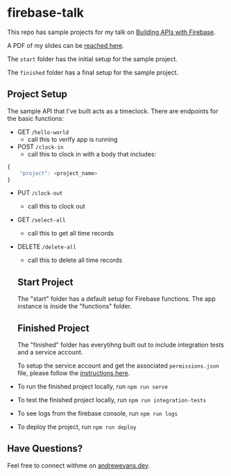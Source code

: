 # firebase-talk

This repo has sample projects for my talk on [Building APIs with Firebase](https://www.meetup.com/RVA-Software-Development-User-Group/events/270471310/?_xtd=gqFypzQxNDQwNjmhcKZpcGhvbmU&from=ref).

A PDF of my slides can be [reached here](slides.pdf).

The `start` folder has the initial setup for the sample project.

The `finished` folder has a final setup for the sample project.

## Project Setup

The sample API that I've built acts as a timeclock. There are endpoints for the basic functions:

- GET `/hello-world`
  - call this to verify app is running
- POST `/clock-in`
  - call this to clock in with a body that includes:

```js
{
    "project": <project_name>
}
```

- PUT `/clock-out`
  - call this to clock out
- GET `/select-all`

  - call this to get all time records

- DELETE `/delete-all`

  - call this to delete all time records

  ## Start Project

  The "start" folder has a default setup for Firebase functions. The app instance is inside the "functions" folder.

  ## Finished Project

  The "finished" folder has everytihng built out to include integration tests and a service account.

  To setup the service account and get the associated `permissions.json` file, please follow the [instructions here](https://firebase.google.com/docs/admin/setup#initialize-sdk).

- To run the finished project locally, run `npm run serve`

- To test the finished project locally, run `npm run integration-tests`

- To see logs from the firebase console, run `npm run logs`

- To deploy the project, run `npm run deploy`

## Have Questions?

Feel free to connect withme on [andrewevans.dev](https://www.andrewevans.dev).
